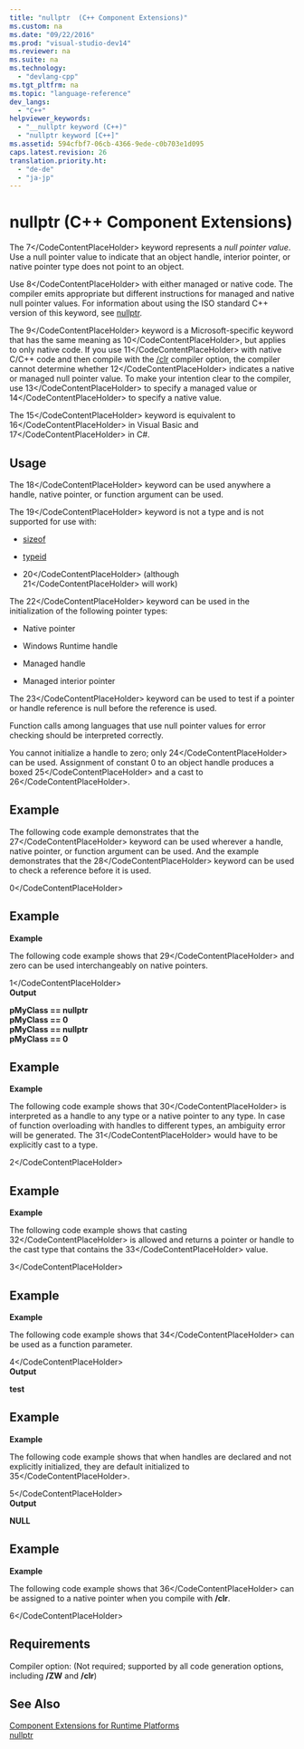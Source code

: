 ```yaml
---
title: "nullptr  (C++ Component Extensions)"
ms.custom: na
ms.date: "09/22/2016"
ms.prod: "visual-studio-dev14"
ms.reviewer: na
ms.suite: na
ms.technology: 
  - "devlang-cpp"
ms.tgt_pltfrm: na
ms.topic: "language-reference"
dev_langs: 
  - "C++"
helpviewer_keywords: 
  - "__nullptr keyword (C++)"
  - "nullptr keyword [C++]"
ms.assetid: 594cfbf7-06cb-4366-9ede-c0b703e1d095
caps.latest.revision: 26
translation.priority.ht: 
  - "de-de"
  - "ja-jp"
---
```

# nullptr  (C++ Component Extensions)
The <CodeContentPlaceHolder>7\</CodeContentPlaceHolder> keyword represents a *null pointer value*. Use a null pointer value to indicate that an object handle, interior pointer, or native pointer type does not point to an object.  
  
 Use <CodeContentPlaceHolder>8\</CodeContentPlaceHolder> with either managed or native code. The compiler emits appropriate but different instructions for managed and native null pointer values. For information about using the ISO standard C++ version of this keyword, see [nullptr](../vs140/nullptr.md).  
  
 The <CodeContentPlaceHolder>9\</CodeContentPlaceHolder> keyword is a Microsoft-specific keyword that has the same meaning as <CodeContentPlaceHolder>10\</CodeContentPlaceHolder>, but applies to only native code. If you use <CodeContentPlaceHolder>11\</CodeContentPlaceHolder> with native C/C++ code and then compile with the [/clr](../vs140/-clr--common-language-runtime-compilation-.md) compiler option, the compiler cannot determine whether <CodeContentPlaceHolder>12\</CodeContentPlaceHolder> indicates a native or managed null pointer value. To make your intention clear to the compiler, use <CodeContentPlaceHolder>13\</CodeContentPlaceHolder> to specify a managed value or <CodeContentPlaceHolder>14\</CodeContentPlaceHolder> to specify a native value.  
  
 The <CodeContentPlaceHolder>15\</CodeContentPlaceHolder> keyword is equivalent to <CodeContentPlaceHolder>16\</CodeContentPlaceHolder> in Visual Basic and <CodeContentPlaceHolder>17\</CodeContentPlaceHolder> in C#.  
  
## Usage  
 The <CodeContentPlaceHolder>18\</CodeContentPlaceHolder> keyword can be used anywhere a handle, native pointer, or function argument can be used.  
  
 The <CodeContentPlaceHolder>19\</CodeContentPlaceHolder> keyword is not a type and is not supported for use with:  
  
-   [sizeof](../vs140/sizeof-operator.md)  
  
-   [typeid](../vs140/typeid-operator.md)  
  
-   <CodeContentPlaceHolder>20\</CodeContentPlaceHolder> (although <CodeContentPlaceHolder>21\</CodeContentPlaceHolder> will work)  
  
 The <CodeContentPlaceHolder>22\</CodeContentPlaceHolder> keyword can be used in the initialization of the following pointer types:  
  
-   Native pointer  
  
-   Windows Runtime handle  
  
-   Managed handle  
  
-   Managed interior pointer  
  
 The <CodeContentPlaceHolder>23\</CodeContentPlaceHolder> keyword can be used to test if a pointer or handle reference is null before the reference is used.  
  
 Function calls among languages that use null pointer values for error checking should be interpreted correctly.  
  
 You cannot initialize a handle to zero; only <CodeContentPlaceHolder>24\</CodeContentPlaceHolder> can be used. Assignment of constant 0 to an object handle produces a boxed <CodeContentPlaceHolder>25\</CodeContentPlaceHolder> and a cast to <CodeContentPlaceHolder>26\</CodeContentPlaceHolder>.  
  
## Example  
 The following code example demonstrates that the <CodeContentPlaceHolder>27\</CodeContentPlaceHolder> keyword can be used wherever a handle, native pointer, or function argument can be used. And the example demonstrates that the <CodeContentPlaceHolder>28\</CodeContentPlaceHolder> keyword can be used to check a reference before it is used.  
  
<CodeContentPlaceHolder>0\</CodeContentPlaceHolder>  
## Example  
 **Example**  
  
 The following code example shows that <CodeContentPlaceHolder>29\</CodeContentPlaceHolder> and zero can be used interchangeably on native pointers.  
  
<CodeContentPlaceHolder>1\</CodeContentPlaceHolder>  
 **Output**  
  
 **pMyClass == nullptr**   
 **pMyClass == 0**   
 **pMyClass == nullptr**   
 **pMyClass == 0**   
## Example  
 **Example**  
  
 The following code example shows that <CodeContentPlaceHolder>30\</CodeContentPlaceHolder> is interpreted as a handle to any type or a native pointer to any type. In case of function overloading with handles to different types, an ambiguity error will be generated. The <CodeContentPlaceHolder>31\</CodeContentPlaceHolder> would have to be explicitly cast to a type.  
  
<CodeContentPlaceHolder>2\</CodeContentPlaceHolder>  
## Example  
 **Example**  
  
 The following code example shows that casting <CodeContentPlaceHolder>32\</CodeContentPlaceHolder> is allowed and returns a pointer or handle to the cast type that contains the <CodeContentPlaceHolder>33\</CodeContentPlaceHolder> value.  
  
<CodeContentPlaceHolder>3\</CodeContentPlaceHolder>  
## Example  
 **Example**  
  
 The following code example shows that <CodeContentPlaceHolder>34\</CodeContentPlaceHolder> can be used as a function parameter.  
  
<CodeContentPlaceHolder>4\</CodeContentPlaceHolder>  
 **Output**  
  
 **test**   
## Example  
 **Example**  
  
 The following code example shows that when handles are declared and not explicitly initialized, they are default initialized to <CodeContentPlaceHolder>35\</CodeContentPlaceHolder>.  
  
<CodeContentPlaceHolder>5\</CodeContentPlaceHolder>  
 **Output**  
  
 **NULL**   
## Example  
 **Example**  
  
 The following code example shows that <CodeContentPlaceHolder>36\</CodeContentPlaceHolder> can be assigned to a native pointer when you compile with **/clr**.  
  
<CodeContentPlaceHolder>6\</CodeContentPlaceHolder>  
## Requirements  
 Compiler option: (Not required; supported by all code generation options, including **/ZW** and **/clr**)  
  
## See Also  
 [Component Extensions for Runtime Platforms](../vs140/component-extensions-for-runtime-platforms.md)   
 [nullptr](../vs140/nullptr.md)